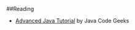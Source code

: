 ##Reading

* [Advanced Java Tutorial][1] by Java Code Geeks

[1]: http://www.javacodegeeks.com/2015/09/advanced-java.html?utm_content=buffer5b2da&utm_medium=social&utm_source=twitter.com&utm_campaign=buffer